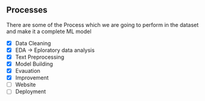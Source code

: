 ## Processes
There are some of the Process which we are going to perform in the dataset and make it a complete ML model
- [X] Data Cleaning
- [X] EDA -> Eploratory data analysis
- [X] Text Preprocessing
- [X] Model Building
- [X] Evauation
- [X] Improvement
- [ ] Website
- [ ] Deployment
